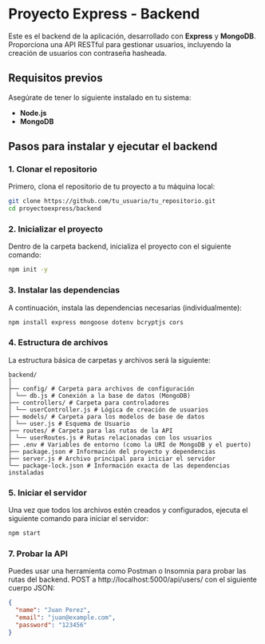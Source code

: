# Proyecto Express - Backend

Este es el backend de la aplicación, desarrollado con **Express** y **MongoDB**. Proporciona una API RESTful para gestionar usuarios, incluyendo la creación de usuarios con contraseña hasheada.

## Requisitos previos

Asegúrate de tener lo siguiente instalado en tu sistema:

- **Node.js** 
- **MongoDB** 

## Pasos para instalar y ejecutar el backend

### 1. Clonar el repositorio

Primero, clona el repositorio de tu proyecto a tu máquina local:

```bash
git clone https://github.com/tu_usuario/tu_repositorio.git
cd proyectoexpress/backend
```

### 2. Inicializar el proyecto

Dentro de la carpeta backend, inicializa el proyecto con el siguiente comando:

```bash
npm init -y
```


### 3. Instalar las dependencias

A continuación, instala las dependencias necesarias (individualmente):

```bash
npm install express mongoose dotenv bcryptjs cors
```

### 4. Estructura de archivos

La estructura básica de carpetas y archivos será la siguiente:

```
backend/ 
│ 
├── config/ # Carpeta para archivos de configuración 
│ └── db.js # Conexión a la base de datos (MongoDB) 
├── controllers/ # Carpeta para controladores 
│ └── userController.js # Lógica de creación de usuarios 
├── models/ # Carpeta para los modelos de base de datos 
│ └── user.js # Esquema de Usuario 
├── routes/ # Carpeta para las rutas de la API 
│ └── userRoutes.js # Rutas relacionadas con los usuarios 
├── .env # Variables de entorno (como la URI de MongoDB y el puerto) 
├── package.json # Información del proyecto y dependencias 
├── server.js # Archivo principal para iniciar el servidor 
└── package-lock.json # Información exacta de las dependencias instaladas
```

### 5. Iniciar el servidor

Una vez que todos los archivos estén creados y configurados, ejecuta el siguiente comando para iniciar el servidor:

```bash
npm start
```

### 7. Probar la API

Puedes usar una herramienta como Postman o Insomnia para probar las rutas del backend.
POST a http://localhost:5000/api/users/ con el siguiente cuerpo JSON:

```json
{
  "name": "Juan Perez",
  "email": "juan@example.com",
  "password": "123456"
}
```